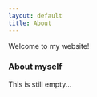 ```yaml
---
layout: default
title: About
---
```


Welcome to my website!

### About myself
This is still empty...
